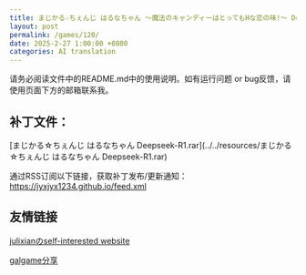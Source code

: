 ```yaml
---
title: まじかる☆ちぇんじ はるなちゃん ～魔法のキャンディーはとってもHな恋の味!～ Deepseek-R1 机翻补丁
layout: post
permalink: /games/120/
date: 2025-2-27 1:00:00 +0800
categories: AI translation
---
```



请务必阅读文件中的README.md中的使用说明。如有运行问题 or bug反馈，请使用页面下方的邮箱联系我。



## 补丁文件：

[まじかる☆ちぇんじ はるなちゃん Deepseek-R1.rar](../../resources/まじかる☆ちぇんじ はるなちゃん Deepseek-R1.rar)

 

通过RSS订阅以下链接，获取补丁发布/更新通知：https://jyxjyx1234.github.io/feed.xml

## 友情链接

[julixianのself-interested website](https://julixian-siw.worldsystem.top/) 

[galgame分享](https://t.me/galgpt)